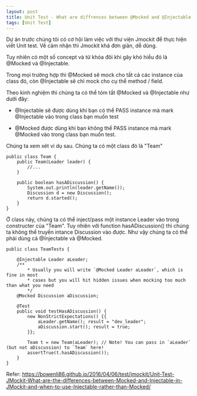 ```yaml
---
layout: post
title: Unit Test - What are diffrences between @Mocked and @Injectable in JMockit
tags: [Unit Test]
---
```



Dự án trước chúng tôi có cơ hội làm việc với thư viện Jmockit để thực hiện viết Unit test. Về cảm nhận thì Jmockit khá đơn giản, dễ dùng.

Tuy nhiên có một số concept và từ khóa đôi khi gây khó hiểu đó là @Mocked và @Injectable. 

Trong mọi trường hợp thì @Mocked sẽ mock cho tất cả các instance của class đó, còn @Injectable sẽ chỉ mock cho cụ thể method / field. 

Theo kinh nghiệm thì chúng ta có thể tóm tắt @Mocked và @Injectable như dưới đây:

- @Injectable sẽ được dùng khi bạn có thể PASS instance mà mark @Injectable vào trong class bạn muốn test 

- @Mocked được dùng khi bạn không thể PASS instance mà mark @Mocked vào trong class bạn muốn test. 

Chúng ta xem xét ví dụ sau. Chúng ta có một class đó là "Team"
~~~~
public class Team {
    public Team(Leader leader) {
        //...
    }
    
    public boolean hasADiscussion() {
        System.out.println(leader.getName());
        Discussion d = new Discussion();
        return d.started();
    }
}
~~~~

Ở class này, chúng ta có thể inject/pass một instance Leader vào trong constructer của "Team". Tuy nhiên với function hasADiscussion() thì chúng ta không thể truyền 
intance Discussion vào được. Như vậy chúng ta có thể phải dùng cả @Injectable và @Mocked.

~~~~
public class TeamTests {

    @Injectable Leader aLeader;
    /**
		* Usually you will write `@Mocked Leader aLeader`, which is fine in most 
		* cases but you will hit hidden issues when mocking too much than what you need
		*/
    @Mocked Discussion aDiscussion;
    
    @Test
    public void testHasADiscussion() {
        new NonStrictExpectations() {{
            aLeader.getName(); result = "dev_leader";
            aDiscussion.start(); result = true;
        }};
        
        Team t = new Team(aLeader); // Note! You can pass in `aLeader` (but not aDiscussion) to `Team` here!
        assertTrue(t.hasADiscussion());
    }
}
~~~~

Refer: https://bowenli86.github.io/2016/04/06/test/jmockit/Unit-Test-JMockit-What-are-the-differences-between-Mocked-and-Injectable-in-JMockit-and-when-to-use-Injectable-rather-than-Mocked/



